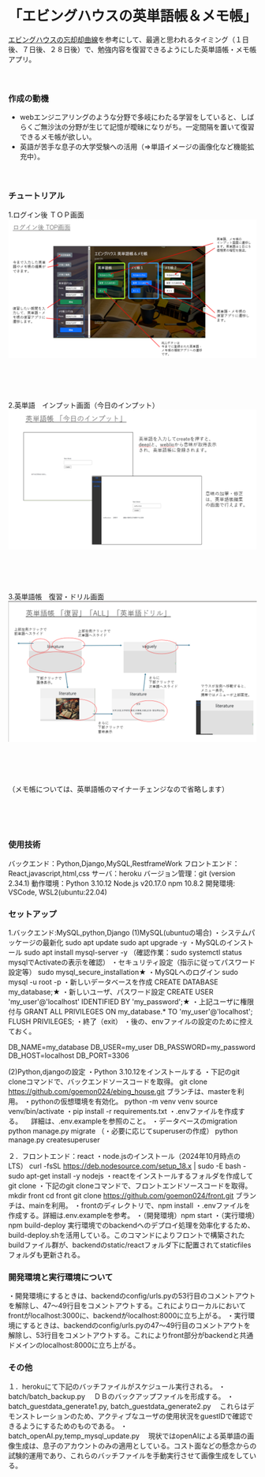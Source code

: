 # 「エビングハウスの英単語帳＆メモ帳」

 [エビングハウスの忘却却曲線](https://ja.wikipedia.org/wiki/%E5%BF%98%E5%8D%B4%E6%9B%B2%E7%B7%9A)を参考にして、最適と思われるタイミング（１日後、７日後、２８日後）で、勉強内容を復習できるようにした英単語帳・メモ帳アプリ。<br><br><br>
  
  
### 作成の動機
- webエンジニアリングのような分野で多岐にわたる学習をしていると、しばらくご無沙汰の分野が生じて記憶が曖昧になりがち。一定間隔を置いて復習できるメモ帳が欲しい。
- 英語が苦手な息子の大学受験への活用（⇒単語イメージの画像化など機能拡充中）。<br><br><br>
  
### チュートリアル
1.ログイン後 ＴＯＰ画面
![トップ画面](./static/images/image_top_react.png)<br><br><br><br><br>
  
2.英単語　インプット画面（今日のインプット）
![インプット画面](./static/images/image_input_react.png)<br><br><br><br><br>
  
3.英単語帳　復習・ドリル画面
![復習・ドリル画面](./static/images/image_card_react.png)<br><br><br><br><br>
  
（メモ帳については、英単語帳のマイナーチェンジなので省略します）<br><br><br><br><br>

### 使用技術
  バックエンド：Python,Django,MySQL,RestframeWork
  フロントエンド：React,javascript,html,css
  サーバ：heroku
  バージョン管理：git (version 2.34.1)
  動作環境：Python 3.10.12
           Node.js v20.17.0
           npm 10.8.2
  開発環境: VSCode, WSL2(ubuntu:22.04)

### セットアップ
1.バックエンド:MySQL,python,Django
(1)MySQL(ubuntuの場合)
・システムパッケージの最新化
sudo apt update
sudo apt upgrade -y
・MySQLのインストール
sudo apt install mysql-server -y
（確認作業：sudo systemctl status mysqlでActivateの表示を確認）
・セキュリティ設定（指示に従ってパスワード設定等）
sudo mysql_secure_installation★
・MySQLへのログイン
sudo mysql -u root -p
・新しいデータベースを作成
CREATE DATABASE my_database;★
・新しいユーザ、パスワード設定
CREATE USER 'my_user'@'localhost' IDENTIFIED BY 'my_password';★
・上記ユーザに権限付与
GRANT ALL PRIVILEGES ON my_database.* TO 'my_user'@'localhost';
FLUSH PRIVILEGES;
・終了（exit）
・後の、envファイルの設定のために控えておく。

DB_NAME=my_database
DB_USER=my_user
DB_PASSWORD=my_password
DB_HOST=localhost
DB_PORT=3306

(2)Python,djangoの設定
・Python 3.10.12をインストールする
・下記のgit cloneコマンドで、バックエンドソースコードを取得。
git clone https://github.com/goemon024/ebing_house.git
ブランチは、masterを利用。
・pythonの仮想環境を有効化。
python -m venv venv
source venv/bin/activate 
・pip install -r requirements.txt
・.envファイルを作成する。
　詳細は、.env.exampleを参照のこと。
・データベースのmigration
python manage.py migrate
（・必要に応じてsuperuserの作成）
python manage.py createsuperuser

２．フロントエンド：react
・node.jsのインストール（2024年10月時点のLTS）
curl -fsSL https://deb.nodesource.com/setup_18.x | sudo -E bash -
sudo apt-get install -y nodejs
・reactをインストールするフォルダを作成してgit clone
・下記のgit cloneコマンドで、フロントエンドソースコードを取得。
mkdir front
cd front
git clone https://github.com/goemon024/front.git 
ブランチは、mainを利用。
・frontのディレクトリで、npm install
・.envファイルを作成する。詳細は.env.exampleを参考。
・（開発環境）npm start
・（実行環境）npm build-deploy
実行環境でのbackendへのデプロイ処理を効率化するため、build-deploy.shを活用している。このコマンドによりフロントで構築されたbuildファイル群が、backendのstatic/reactフォルダ下に配置されてstaticfilesフォルダも更新される。

### 開発環境と実行環境について
・開発環境にするときは、backendのconfig/urls.pyの53行目のコメントアウトを解除し、47～49行目をコメントアウトする。これによりローカルにおいてfrontがlocalhost:3000に、backendがlocalhost:8000に立ち上がる。
・実行環境にするときは、backendのconfig/urls.pyの47～49行目のコメントアウトを解除し、53行目をコメントアウトする。これによりfront部分がbackendと共通ドメインのlocalhost:8000に立ち上がる。

### その他
１．herokuにて下記のバッチファイルがスケジュール実行される。
・batch/batch_backup.py
　ＤＢのバックアップファイルを形成する。
・batch_guestdata_generate1.py, batch_guestdata_generate2.py
　これらはデモンストレーションのため、アクティブなユーザの使用状況をguestIDで確認できるようにするためのものである。
・batch_openAI.py,temp_mysql_update.py
　現状ではopenAIによる英単語の画像生成は、息子のアカウントのみの適用としている。コスト面などの懸念からの試験的運用であり、これらのバッチファイルを手動実行させて画像生成をしている。
